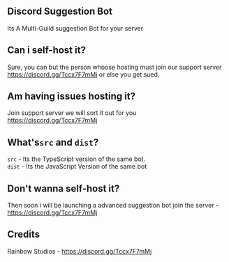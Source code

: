 ## Discord Suggestion Bot
Its A Multi-Guild suggestion Bot for your server

## Can i self-host it?
Sure, you can but the person whoose hosting must join our support server https://discord.gg/Tccx7F7mMj or else you get sued.

## Am having issues hosting it?

Join support server we will sort it out for you https://discord.gg/Tccx7F7mMj

## What's`src` and `dist`?

`src` - Its the TypeScript version of the same bot. <br>
`dist` - Its the JavaScript Version of the same bot

## Don't wanna self-host it?
Then soon i will be launching a advanced suggestion bot join the server - https://discord.gg/Tccx7F7mMj

## Credits 

Rainbow Studios - https://discord.gg/Tccx7F7mMj
